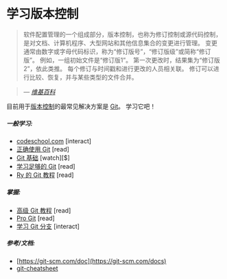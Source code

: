 # 学习版本控制

> 软件配置管理的一个组成部分，版本控制，也称为修订控制或源代码控制，是对文档、计算机程序、大型网站和其他信息集合的变更进行管理。 变更通常由数字或字母代码标识，称为“修订版号”，“修订版级”或简称“修订版”。 例如，一组初始文件是“修订版1”。 第一次更改时，结果集为“修订版2”，依此类推。 每个修订与时间戳和进行更改的人员相关联。 修订可以进行比较、恢复，并与某些类型的文件合并。

><cite>&#8212; [维基百科](https://en.wikipedia.org/wiki/Version_control)</cite>

目前用于[版本控制](https://en.wikipedia.org/wiki/Version_control)的最常见解决方案是 [Git](https://git-scm.com/)。 学习它吧！

##### 一般学习:

* [codeschool.com](https://try.github.io/levels/1/challenges/1) [interact]
* [正确使用 Git](https://www.atlassian.com/git/) [read]
* [Git 基础](http://www.pluralsight.com/courses/git-fundamentals) [watch][$]
* [学习足够的 Git](https://www.learnenough.com/git-tutorial) [read]
* [Ry 的 Git 教程](https://www.amazon.com/Rys-Git-Tutorial-Ryan-Hodson-ebook/dp/B00QFIA5OC) [read]

##### 掌握:

* [高级 Git 教程](https://www.atlassian.com/git/tutorials/advanced-overview/) [read]
* [Pro Git](http://git-scm.com/book/en/v2) [read]
* [学习 Git 分支](http://learngitbranching.js.org/) [interact]

##### 参考/文档:

* [https://git-scm.com/doc](https://git-scm.com/docs)
* [git-cheatsheet](https://gist.github.com/eashish93/3eca6a90fef1ea6e586b7ec211ff72a5)


























 






